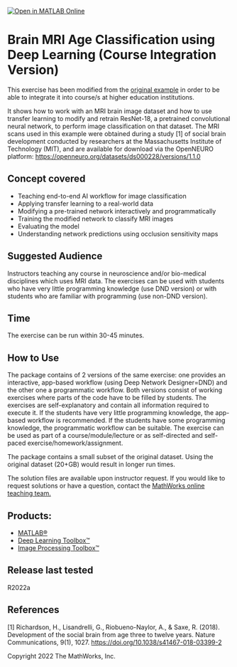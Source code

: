 [![Open in MATLAB Online](https://www.mathworks.com/images/responsive/global/open-in-matlab-online.svg)](https://matlab.mathworks.com/open/github/v1?repo=MathWorks-Teaching-Resources/Brain-MRI-Age-Classification-using-Deep-Learning)

# **Brain MRI Age Classification using Deep Learning (Course Integration Version)**

This exercise has been modified from the [original example](https://www.mathworks.com/matlabcentral/fileexchange/74941-brain-mri-age-classification-using-deep-learning) in order to be able to integrate it into course/s at higher education institutions.

It shows how to work with an MRI brain image dataset and how to use transfer learning to modify and retrain ResNet-18, a pretrained convolutional neural network, to perform image classification on that dataset. The MRI scans used in this example were obtained during a study [1] of social brain development conducted by researchers at the Massachusetts Institute of Technology (MIT), and are available for download via the OpenNEURO platform: https://openneuro.org/datasets/ds000228/versions/1.1.0


## Concept covered
- Teaching end-to-end AI workflow for image classification
- Applying transfer learning to a real-world data
- Modifying a pre-trained network interactively and programmatically
- Training the modified network to classify MRI images
- Evaluating the model
- Understanding network predictions using occlusion sensitivity maps

## Suggested Audience
Instructors teaching any course in neuroscience and/or bio-medical disciplines which uses MRI data. The exercises can be used with students who have very little programming knowledge (use DND version) or with students who are familiar with programming (use non-DND version).

## Time
The exercise can be run within 30-45 minutes.

## How to Use
The package contains of 2 versions of the same exercise: one provides an interactive, app-based workflow (using Deep Network Designer=DND) and the other one a programmatic workflow. Both versions consist of working exercises where parts of the code have to be filled by students. The exercises are self-explanatory and contain all information required to execute it.
If the students have very little programming knowledge, the app-based workflow is recommended. If the students have some programming knowledge, the programmatic workflow can be suitable.
The exercise can be used as part of a course/module/lecture or as self-directed and self-paced exercise/homework/assignment.

The package contains a small subset of the original dataset. Using the original dataset (20+GB) would result in longer run times.

The solution files are available upon instructor request. If you would like to request solutions or have a question, contact the <a href="mailto:onlineteaching@mathworks.com">MathWorks online teaching team.</a>


## Products:
- [MATLAB®](https://www.mathworks.com/products/matlab.html)
- [Deep Learning Toolbox™](https://www.mathworks.com/products/deep-learning.html)
- [Image Processing Toolbox™](https://www.mathworks.com/products/image.html)

## Release last tested
R2022a

## References
\[1\] Richardson, H., Lisandrelli, G., Riobueno-Naylor, A., & Saxe, R. (2018). Development of the social brain from age three to twelve years. Nature Communications, 9(1), 1027. https://doi.org/10.1038/s41467-018-03399-2

Copyright 2022 The MathWorks, Inc.


